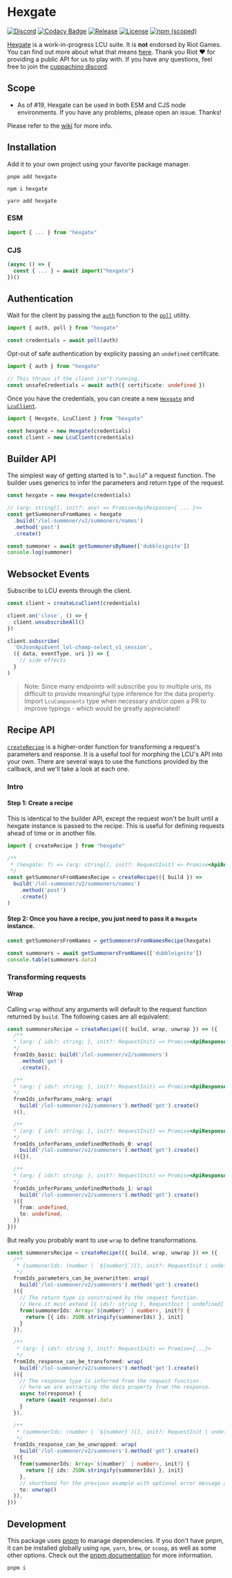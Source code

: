 # Hexgate

[![Discord](https://img.shields.io/discord/1080840305441525766?color=5865f2\&label=\&logo=discord\&logoColor=ffffff)](https://discord.gg/HEd72YnzVq)
[![Codacy Badge](https://api.codacy.com/project/badge/Grade/f9cec6d6f8cf407fb2ef8a4ab82af87c)](https://app.codacy.com/gh/cuppachino/hexgate?utm_source=github.com\&utm_medium=referral\&utm_content=cuppachino/hexgate\&utm_campaign=Badge_Grade)
[![Release](https://github.com/cuppachino/hexgate/actions/workflows/release.yml/badge.svg?branch=main)](https://github.com/cuppachino/hexgate/actions/workflows/release.yml)
[![License](https://img.shields.io/github/license/cuppachino/hexgate?color=ffca4a)](https://github.com/cuppachino/hexgate/blob/528f647166eddef82e0ceb15ac8feafb56e97773/LICENSE)
[![npm (scoped)](https://img.shields.io/npm/v/hexgate?color=%23fb3e44)](https://www.npmjs.com/package/hexgate)

[Hexgate](https://www.npmjs.com/package/hexgate) is a work-in-progress LCU suite. It is **not** endorsed by Riot Games. You can find out more about what that means [here](https://www.riotgames.com/en/legal). Thank you Riot ❤️ for providing a public API for us to play with. If you have any questions, feel free to join the [cuppachino discord](https://discord.gg/HEd72YnzVq).

## Scope

*   As of #19, Hexgate can be used in both ESM and CJS node environments. If you have any problems, please open an issue. Thanks!

Please refer to the [wiki](https://github.com/cuppachino/hexgate/wiki) for more info.

<!-- todo: add more info -->

## Installation

Add it to your own project using your favorite package manager.

```shell
pnpm add hexgate
```

```shell
npm i hexgate
```

```shell
yarn add hexgate
```

### ESM

```ts
import { ... } from "hexgate"
```

### CJS

```ts
(async () => {
  const { ... } = await import("hexgate")
})()
```

## Authentication

Wait for the client by passing the [`auth`](https://github.com/cuppachino/hexgate/blob/main/src/modules/auth/index.ts) function to the [`poll`](https://github.com/cuppachino/hexgate/blob/1e35a420382523bf1b0bf60267aa8314fce7a457/src/utils/poll.ts) utility.

```ts
import { auth, poll } from "hexgate"

const credentials = await poll(auth)
```

Opt-out of safe authentication by explicity passing an `undefined` certifcate.

```ts
import { auth } from "hexgate"

// This throws if the client isn't running.
const unsafeCredentials = await auth({ certificate: undefined })
```

Once you have the credentials, you can create a new [`Hexgate`](./src/modules/hexgate/index.ts) and [`LcuClient`](./src/modules/websocket/index.ts).

```ts
import { Hexgate, LcuClient } from "hexgate"

const hexgate = new Hexgate(credentials)
const client = new LcuClient(credentials)
```

## Builder API

The simplest way of getting started is to "`.build`" a request function. The builder uses generics to infer the parameters and return type of the request.

```ts
const hexgate = new Hexgate(credentials)

// (arg: string[], init?: any) => Promise<ApiResponse<{ ... }>>
const getSummonersFromNames = hexgate
  .build('/lol-summoner/v2/summoners/names')
  .method('post')
  .create()

const summoner = await getSummonersByName(['dubbleignite'])
console.log(summoner)
```

## Websocket Events

Subscribe to LCU events through the client.

```ts
const client = createLcuClient(credentials)

client.on('close', () => {
  client.unsubscribeAll()
})

client.subscribe(
  'OnJsonApiEvent_lol-champ-select_v1_session',
  ({ data, eventType, uri }) => {
    // side effects
  }
)
```

> Note: Since many endpoints will subscribe you to multiple uris, its difficult to provide meaningful type inference for the data property. Import `LcuComponents` type when necessary and/or open a PR to improve typings - which would be greatly appreciated!

## Recipe API

[`createRecipe`](./src/modules/hexgate/recipe.ts) is a higher-order function for transforming a request's parameters and response. It is a useful tool for morphing the LCU's API into your own. There are several ways to use the functions provided by the callback, and we'll take a look at each one.

### Intro

#### Step 1: Create a recipe

This is identical to the builder API, except the request won't be built until a hexgate instance is passed to the recipe. This is useful for defining requests ahead of time or in another file.

```ts
import { createRecipe } from "hexgate"

/**
 * (hexgate: T) => (arg: string[], init?: RequestInit) => Promise<ApiResponse<{...}>>
 */
const getSummonersFromNamesRecipe = createRecipe(({ build }) =>
  build('/lol-summoner/v2/summoners/names')
    .method('post')
    .create()
)
```

#### Step 2: Once you have a recipe, you just need to pass it a `Hexgate` instance.

```ts
const getSummonersFromNames = getSummonersFromNamesRecipe(hexgate)

const summoners = await getSummonersFromNames(['dubbleignite'])
console.table(summoners.data)
```

### Transforming requests

#### Wrap

Calling `wrap` without any arguments will default to the request function returned by `build`. The following cases are all equivalent:

```ts
const summonersRecipe = createRecipe(({ build, wrap, unwrap }) => ({
  /**
  * (arg: { ids?: string; }, init?: RequestInit) => Promise<ApiResponse<{...}>>
  */
  fromIds_basic: build('/lol-summoner/v2/summoners')
    .method('get')
    .create(),

  /**
  * (arg: { ids?: string; }, init?: RequestInit) => Promise<ApiResponse<{...}>>
  */  
  fromIds_inferParams_noArg: wrap(
    build('/lol-summoner/v2/summoners').method('get').create()
  )(),

  /**
  * (arg: { ids?: string; }, init?: RequestInit) => Promise<ApiResponse<{...}>>
  */  
  fromIds_inferParams_undefinedMethods_0: wrap(
    build('/lol-summoner/v2/summoners').method('get').create()
  )({}),

  /**
  * (arg: { ids?: string; }, init?: RequestInit) => Promise<ApiResponse<{...}>>
  */  
  fromIds_inferParams_undefinedMethods_1: wrap(
    build('/lol-summoner/v2/summoners').method('get').create()
  )({
    from: undefined,
    to: undefined,
  })
}))
```

But really you probably want to use `wrap` to define transformations.

```ts
const summonersRecipe = createRecipe(({ build, wrap, unwrap }) => ({
  /**
   * (summonerIds: (number | `${number}`)[], init?: RequestInit | undefined) => Promise<ApiResponse<{...}>>
   */
  fromIds_parameters_can_be_overwritten: wrap(
    build('/lol-summoner/v2/summoners').method('get').create()
  )({
    // The return type is constrained by the request function.
    // Here it must extend [{ ids?: string }, RequestInit | undefined]
    from(summonerIds: Array<`${number}` | number>, init?) {
      return [{ ids: JSON.stringify(summonerIds) }, init]
    }
  }),

  /**
   * (arg: { ids?: string }, init?: RequestInit) => Promise<{...}>
   */
  fromIds_response_can_be_transformed: wrap(
    build('/lol-summoner/v2/summoners').method('get').create()
  )({
    // The response type is inferred from the request function.
    // here we are extracting the data property from the response.
    async to(response) {
      return (await response).data
    }
  }),

  /**
   * (summonerIds: (number | `${number}`)[], init?: RequestInit | undefined) => Promise<{...}>
   */
  fromIds_response_can_be_unwrapped: wrap(
    build('/lol-summoner/v2/summoners').method('get').create()
  )({
    from(summonerIds: Array<`${number}` | number>, init?) {
      return [{ ids: JSON.stringify(summonerIds) }, init]
    },
    // shorthand for the previous example with optional error message argument
    to: unwrap()
  }),
}))
```

## Development

This package uses [pnpm](https://pnpm.io) to manage dependencies. If you don't have pnpm, it can be installed globally using `npm`, `yarn`, `brew`, or `scoop`, as well as some other options. Check out the [pnpm documentation](https://pnpm.io/installation) for more information.

```ps1
pnpm i
```
